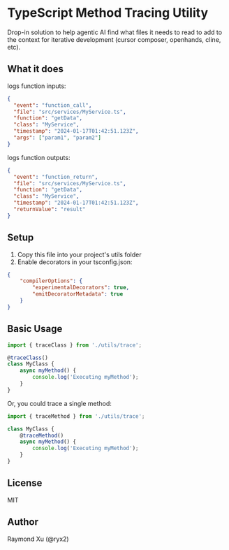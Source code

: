 # TypeScript Method Tracing Utility

Drop-in solution to help agentic AI find what files it needs to read to add to the context for iterative development (cursor composer, openhands, cline, etc).

## What it does

logs function inputs:

```json
{
  "event": "function_call",
  "file": "src/services/MyService.ts",
  "function": "getData",
  "class": "MyService",
  "timestamp": "2024-01-17T01:42:51.123Z",
  "args": ["param1", "param2"]
}
```

logs function outputs:

```json
{
  "event": "function_return",
  "file": "src/services/MyService.ts",
  "function": "getData",
  "class": "MyService",
  "timestamp": "2024-01-17T01:42:51.123Z",
  "returnValue": "result"
}
```

## Setup

1. Copy this file into your project's utils folder
2. Enable decorators in your tsconfig.json:

```json
{
    "compilerOptions": {
        "experimentalDecorators": true,
        "emitDecoratorMetadata": true
    }
}
```

## Basic Usage

```typescript
import { traceClass } from './utils/trace';

@traceClass()
class MyClass {
    async myMethod() {
        console.log('Executing myMethod');
    }
}
```

Or, you could trace a single method:

```typescript
import { traceMethod } from './utils/trace';

class MyClass {
    @traceMethod()
    async myMethod() {
        console.log('Executing myMethod');
    }
}
```

## License

MIT

## Author

Raymond Xu (@ryx2)
